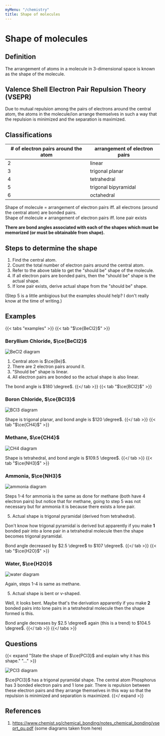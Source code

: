 ```yaml
---
myMenu: "/chemistry"
title: Shape of molecules
---
```


# Shape of molecules

## Definition

The arrangement of atoms in a molecule in 3-dimensional space is known as the shape of the molecule.

## Valence Shell Electron Pair Repulsion Theory (VSEPR)

Due to mutual repulsion among the pairs of electrons around the central atom, the atoms in the molecule/ion arrange themselves in such a way that the repulsion is minimized and the separation is maximized.

## Classifications

| # of electron pairs around the atom | arrangement of electron pairs |
| ----------------------------------- | ----------------------------- |
| 2                                   | linear                        |
| 3                                   | trigonal planar               |
| 4                                   | tetrahedral                   |
| 5                                   | trigonal bipyramidal          |
| 6                                   | octahedral                    |

Shape of molecule $=$ arrangement of electron pairs iff. all electrons (around the central atom) are bonded pairs.  
Shape of molecule $\neq$ arrangement of electron pairs iff. lone pair exists

**There are bond angles associated with each of the shapes which must be memorized (or must be obtainable from shape).**

## Steps to determine the shape

1. Find the central atom.
2. Count the total number of electron pairs around the central atom.
3. Refer to the above table to get the "should be" shape of the molecule.
4. If all electron pairs are bonded pairs, then the "should be" shape is the actual shape.
5. If lone pair exists, derive actual shape from the "should be" shape.

(Step 5 is a little ambigious but the examples should help? I don't really know at the time of writing.)

## Examples

{{< tabs "examples" >}}
{{< tab "$\ce{BeCl2}$" >}}
### Beryllium Chloride, $\ce{BeCl2}$

![BeCl2 diagram](../becl2_lewis_diagram.png)

1. Central atom is $\ce{Be}$.
2. There are 2 electron pairs around it.
3. "Should be" shape is linear.
4. All electron pairs are bonded so the actual shape is also linear.

The bond angle is $180 \degree$.
{{</ tab >}}
{{< tab "$\ce{BCl2}$" >}}
### Boron Chloride, $\ce{BCl3}$

![BCl3 diagram](../bcl3_lewis_diagram.png)

Shape is trigonal planar, and bond angle is $120 \degree$.
{{</ tab >}}
{{< tab "$\ce{CH4}$" >}}
### Methane, $\ce{CH4}$

![CH4 diagram](../ch4_lewis_diagram.png)

Shape is tetrahedral, and bond angle is $109.5 \degree$.
{{</ tab >}}
{{< tab "$\ce{NH3}$" >}}
### Ammonia, $\ce{NH3}$

![ammonia diagram](../ammonia_lewis_diagram.png)

Steps 1-4 for ammonia is the same as done for methane (both have 4 electron pairs) but notice that for methane, going to step 5 was not necessary but for ammonia it is because there exists a lone pair.

5. Actual shape is trigonal pyramidal (derived from tetrahedral).

Don't know how trigonal pyramidal is derived but apparently if you make **1** bonded pair into a lone pair in a tetrahedral molecule then the shape becomes trigonal pyramidal.

Bond angle decreased by $2.5 \degree$ to $107 \degree$.
{{</ tab >}}
{{< tab "$\ce{H2O}$" >}}
### Water, $\ce{H2O}$

![water diagram](../water_lewis_diagram.png)

Again, steps 1-4 is same as methane.

5. Actual shape is bent or v-shaped.

Well, it looks bent. Maybe that's the derivation apparently if you make **2** bonded pairs into lone pairs in a tetrahedral molecule then the shape formed is this.

Bond angle decreases by $2.5 \degree$ again (this is a trend) to $104.5 \degree$.
{{</ tab >}}
{{</ tabs >}}

## Questions

{{< expand "State the shape of $\ce{PCl3}$ and explain why it has this shape." "..." >}}

![PCl3 diagram](../pcl3_dot_cross_diagram.png)

$\ce{PCl3}$ has a trigonal pyramidal shape. The central atom Phosphorus has 3 bonded electron pairs and 1 lone pair. There is repulsion between these electron pairs and they arrange themselves in this way so that the repulsion is minimized and separation is maximized.
{{</ expand >}}

## References

1. https://www.chemist.sg/chemical_bonding/notes_chemical_bonding/vseprt_qu.pdf (some diagrams taken from here)
